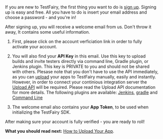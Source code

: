 <!-- # Signup and email Verification -->
 
If you are new to TestFairy, the first thing you want to do is [sign up](http://www.testfairy.com/signup). Signing up is easy and free. All you have to do is insert your email address and choose a password - and you're in!

After signing up, you will receive a welcome email from us. Don't throw it away, It contains some useful information.

 1. First, please click on the account verficiation link in order to fully activate your account. 
 
 2. You will also find your **API Key** in this email. Use this key to upload builds and invite testers directly via command line, Gradle plugin, or Jenkins plugin. This key is PRIVATE to you and should not be shared with others.
Plesase note that you don't have to use the API immediately, as you can [upload](Upload.html) your apps to TestFairy manually, easily and instantly. However, in order to connect your continious integration server the [Upload API](/Upload_API.html) will be required. Please read the Upload API documentation for more details. The following plugins are available:
[Jenkins](https://wiki.jenkins-ci.org/display/JENKINS/TestFairy+Plugin), 
[gradle](https://github.com/testfairy/testfairy-gradle-plugin) and 
[Command Line](https://github.com/testfairy/command-line-uploader)

 3. The welcome email also contains your **App Token**, to be used when initializing the TestFairy SDK. 

After making sure your account is fully verified - you are ready to roll!

**What you should read next:** [How to Upload Your App](Upload.html).
